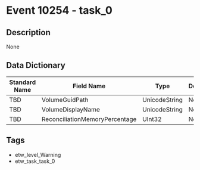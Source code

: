 # Event 10254 - task_0

## Description
None

## Data Dictionary
|Standard Name|Field Name|Type|Description|Sample Value|
|---|---|---|---|---|
|TBD|VolumeGuidPath|UnicodeString|None|`None`|
|TBD|VolumeDisplayName|UnicodeString|None|`None`|
|TBD|ReconciliationMemoryPercentage|UInt32|None|`None`|

## Tags
* etw_level_Warning
* etw_task_task_0